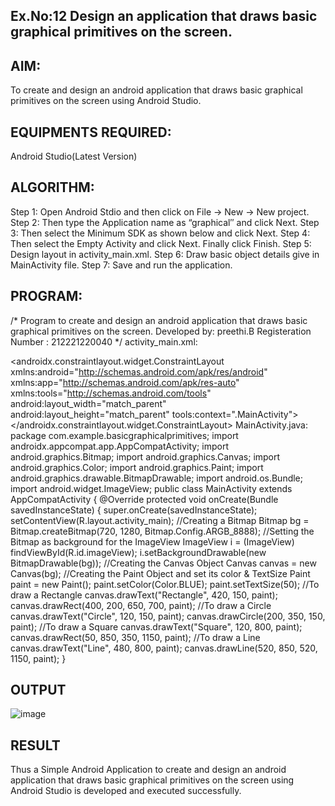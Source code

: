 ## Ex.No:12 Design an application that draws basic graphical primitives on the screen.
## AIM:
To create and design an android application that draws basic graphical primitives on the screen using Android Studio.
## EQUIPMENTS REQUIRED:
Android Studio(Latest Version)
## ALGORITHM:
Step 1: Open Android Stdio and then click on File -> New -> New project.
Step 2: Then type the Application name as “graphical″ and click Next.
Step 3: Then select the Minimum SDK as shown below and click Next.
Step 4: Then select the Empty Activity and click Next. Finally click Finish.
Step 5: Design layout in activity_main.xml.
Step 6: Draw basic object details give in MainActivity file.
Step 7: Save and run the application.
## PROGRAM:
/*
Program to create and design an android application that draws basic graphical primitives on the screen.
Developed by: preethi.B
Registeration Number : 212221220040
*/
activity_main.xml:
<?xml version="1.0" encoding="utf-8"?>
<androidx.constraintlayout.widget.ConstraintLayout xmlns:android="http://schemas.android.com/apk/res/android"
    xmlns:app="http://schemas.android.com/apk/res-auto"
    xmlns:tools="http://schemas.android.com/tools"
    android:layout_width="match_parent"
    android:layout_height="match_parent"
    tools:context=".MainActivity">
<ImageView
        android:id="@+id/imageView"
        android:layout_width="413dp"
        android:layout_height="736dp"
        android:contentDescription="@string/nothing"
        app:layout_constraintBottom_toBottomOf="parent"
        app:layout_constraintEnd_toEndOf="parent"
        app:layout_constraintHorizontal_bias="1.0"
        app:layout_constraintStart_toStartOf="parent"
        app:layout_constraintTop_toTopOf="parent"
        app:layout_constraintVertical_bias="0.0" />
</androidx.constraintlayout.widget.ConstraintLayout>
MainActivity.java:
package com.example.basicgraphicalprimitives;
import androidx.appcompat.app.AppCompatActivity;
import android.graphics.Bitmap;
import android.graphics.Canvas;
import android.graphics.Color;
import android.graphics.Paint;
import android.graphics.drawable.BitmapDrawable;
import android.os.Bundle;
import android.widget.ImageView;
public class MainActivity extends AppCompatActivity {
@Override
    protected void onCreate(Bundle savedInstanceState) {
        super.onCreate(savedInstanceState);
        setContentView(R.layout.activity_main);
//Creating a Bitmap
        Bitmap bg = Bitmap.createBitmap(720, 1280, Bitmap.Config.ARGB_8888);
//Setting the Bitmap as background for the ImageView
        ImageView i = (ImageView) findViewById(R.id.imageView);
        i.setBackgroundDrawable(new BitmapDrawable(bg));
//Creating the Canvas Object
        Canvas canvas = new Canvas(bg);
//Creating the Paint Object and set its color & TextSize
        Paint paint = new Paint();
        paint.setColor(Color.BLUE);
        paint.setTextSize(50);
//To draw a Rectangle
        canvas.drawText("Rectangle", 420, 150, paint);
        canvas.drawRect(400, 200, 650, 700, paint);
//To draw a Circle
        canvas.drawText("Circle", 120, 150, paint);
        canvas.drawCircle(200, 350, 150, paint);
//To draw a Square
        canvas.drawText("Square", 120, 800, paint);
        canvas.drawRect(50, 850, 350, 1150, paint);
//To draw a Line
        canvas.drawText("Line", 480, 800, paint);
        canvas.drawLine(520, 850, 520, 1150, paint);
}
## OUTPUT
![image](https://github.com/PREETHI-B0/Mobile-Application-Development/assets/136311079/48afff8e-def6-43b8-ac98-c6723cdc299a)
## RESULT
Thus a Simple Android Application to create and design an android application that draws basic graphical primitives on the screen using Android Studio is developed and executed successfully.
